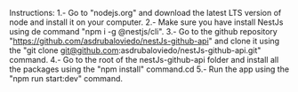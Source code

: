 Instructions:
    1.- Go to "nodejs.org" and download the latest LTS version of node and install it on your computer.
    2.- Make sure you have install NestJs using de command  "npm i -g @nestjs/cli".
    3.- Go to the github repository "https://github.com/asdrubaloviedo/nestJs-github-api" and clone it using the 
    "git clone git@github.com:asdrubaloviedo/nestJs-github-api.git" command.
    4.- Go to the root of the nestJs-github-api folder and install all the packages using the "npm install" command.cd
    5.- Run the app using the "npm run start:dev" command. 
